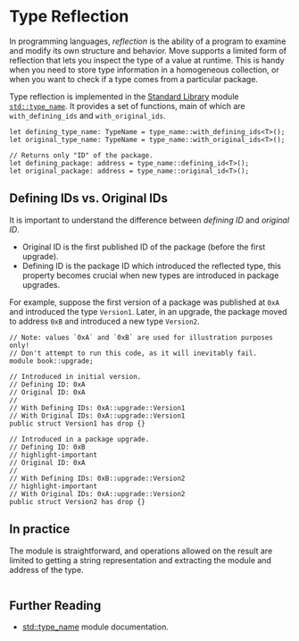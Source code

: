 # Type Reflection

In programming languages, _reflection_ is the ability of a program to examine and modify its own
structure and behavior. Move supports a limited form of reflection that lets you inspect the type of
a value at runtime. This is handy when you need to store type information in a homogeneous
collection, or when you want to check if a type comes from a particular package.

Type reflection is implemented in the [Standard Library](./standard-library) module
[`std::type_name`][type-name-stdlib]. It provides a set of functions, main of which are
`with_defining_ids` and `with_original_ids`.

```move
let defining_type_name: TypeName = type_name::with_defining_ids<T>();
let original_type_name: TypeName = type_name::with_original_ids<T>();

// Returns only "ID" of the package.
let defining_package: address = type_name::defining_id<T>();
let original_package: address = type_name::original_id<T>();
```

## Defining IDs vs. Original IDs

It is important to understand the difference between _defining ID_ and _original ID_.

- Original ID is the first published ID of the package (before the first upgrade).
- Defining ID is the package ID which introduced the reflected type, this property becomes crucial
  when new types are introduced in package upgrades.

For example, suppose the first version of a package was published at `0xA` and introduced the type
`Version1`. Later, in an upgrade, the package moved to address `0xB` and introduced a new type
`Version2`.

```move
// Note: values `0xA` and `0xB` are used for illustration purposes only!
// Don't attempt to run this code, as it will inevitably fail.
module book::upgrade;

// Introduced in initial version.
// Defining ID: 0xA
// Original ID: 0xA
//
// With Defining IDs: 0xA::upgrade::Version1
// With Original IDs: 0xA::upgrade::Version1
public struct Version1 has drop {}

// Introduced in a package upgrade.
// Defining ID: 0xB
// highlight-important
// Original ID: 0xA
//
// With Defining IDs: 0xB::upgrade::Version2
// highlight-important
// With Original IDs: 0xA::upgrade::Version2
public struct Version2 has drop {}
```

## In practice

The module is straightforward, and operations allowed on the result are limited to getting a string
representation and extracting the module and address of the type.

```move file=packages/samples/sources/move-basics/type-reflection.move anchor=main

```

## Further Reading

- [std::type_name][type-name-stdlib] module documentation.

[type-name-stdlib]: https://docs.sui.io/references/framework/std/type_name
